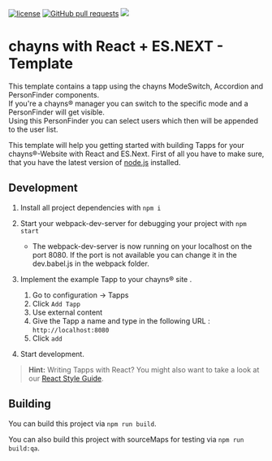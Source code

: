 [![license](https://img.shields.io/github/license/TobitSoftware/chayns-template-esnext-react.svg)]() [![GitHub pull requests](https://img.shields.io/github/issues-pr/TobitSoftware/chayns-template-esnext-react.svg)]() [![](https://img.shields.io/github/issues-pr-closed-raw/TobitSoftware/chayns-template-esnext-react.svg)]()

chayns with React + ES.NEXT - Template
===================
This template contains a tapp using the chayns ModeSwitch, Accordion and PersonFinder components.<br>
If you're a chayns® manager you can switch to the specific mode and a PersonFinder will get visible.<br>
Using this PersonFinder you can select users which then will be appended to the user list.

This template will help you getting started with building Tapps for your chayns®-Website with React and ES.Next. First of all you have to make sure, that you have the latest version of [node.js][1] installed.

Development
-------------
1. Install all project dependencies with  `npm i`
2. Start your webpack-dev-server for debugging your project with `npm start`
    * The webpack-dev-server is now running on your localhost on the port 8080. If the port is not available you can change it in the dev.babel.js in the webpack folder.

3. Implement the example Tapp to your chayns® site .
    1. Go to configuration -> Tapps
    2. Click `Add Tapp`
    3. Use external content
    4. Give the Tapp a name and type in the following URL : `http://localhost:8080`
    5. Click `add`
4. Start development.

> **Hint:** Writing Tapps with React? You might also want to take a look at our [React Style Guide][2].

Building
---------
You can build this project via `npm run build`.

You can also build this project with sourceMaps for testing via `npm run build:qa`.


 [1]: https://nodejs.org/en/
 [2]: https://github.com/TobitSoftware/chayns-guides/blob/master/TobitReactJsxStyleGuide.md
